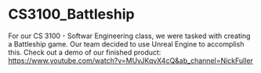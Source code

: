 # CS3100_Battleship

For our CS 3100 - Softwar Engineering class, we were tasked with creating a Battleship game. Our team decided to use Unreal Engine to accomplish this. Check out a demo of our finished product: https://www.youtube.com/watch?v=MUvJKqvX4cQ&ab_channel=NickFuller
